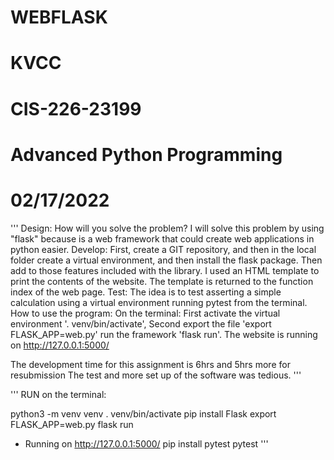# WEBFLASK

# KVCC

# CIS-226-23199

# Advanced Python Programming

# 02/17/2022

'''
Design: How will you solve the problem?
I will solve this problem by using "flask" because is a web framework that could create web applications in python easier.
Develop:
First, create a GIT repository, and then in the local folder create a virtual environment,
and then install the flask package. Then add to those features included with the library.
I used an HTML template to print the contents of the website. The template is returned to the function index of the web page.
Test:
The idea is to test asserting a simple calculation using a virtual environment running pytest from the terminal.
How to use the program:
On the terminal: First activate the virtual environment '. venv/bin/activate', Second export the file 'export FLASK_APP=web.py' run the framework 'flask run'.
The website is running on http://127.0.0.1:5000/

The development time for this assignment is 6hrs and 5hrs more for resubmission
The test and more set up of the software was tedious.
'''

'''
RUN
on the terminal:

python3 -m venv venv
. venv/bin/activate
pip install Flask
export FLASK_APP=web.py
flask run

- Running on http://127.0.0.1:5000/
  pip install pytest
  pytest
  '''
